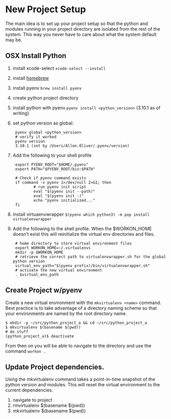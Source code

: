 # New Project Setup
The main idea is to set up your project setup so that the python and modules running in your project directory are isolated from the rest of the system. This way you never have to care about what the system default may be.

## OSX Install Python
1. install xcode-select ```xcode-select --install```
2. install [homebrew](https://brew.sh/)
3. install pyenv ```brew install pyenv```
4. create python project directory
5. install python with pyenv ```pyenv install <python_version>``` (3.10.1 as of writing)
6. set python version as global:

        pyenv global <python_version>
        # verify it worked
        pyenv version
        3.10.1 (set by /Users/Allen.Oliver/.pyenv/version)
5. Add the following to your shell profile

        export PYENV_ROOT="$HOME/.pyenv"
        export PATH="$PYENV_ROOT/bin:$PATH"

        # Check if pyenv command exists
        if command -v pyenv 1>/dev/null 2>&1; then
                # run pyenv init script
                eval "$(pyenv init --path)"
                eval "$(pyenv init -)"
                echo "pyenv initialized..."
        fi
6. Install virtuaenvwrapper ```$(pyenv which python3) -m pop install virtualenvwrapper```
7. Add the following to the shell profile. When the $WORKON_HOME doesn't exist this will reinitialize the virtual env directories and files.

        # home directory to store virtual environment files
        export WORKON_HOME=~/.virtualenvs
        mkdir -p $WORKON_HOME
        # retrieve the correct path to virtualenvwrapper.sh for the global python version
        virtual_env_path="$(pyenv prefix)/bin/virtualenvwrapper.sh"
        # activate the new virtual environment
        . $virtual_env_path

## Create Project w/pyenv
Create a new virtual environment with the ```mkvirtualenv <name>``` command. Best practice is to take advantage of a directory naming scheme so that your environments are named by the root directory name.

    $ mkdir -p ~/src/python_project_a && cd ~/src/python_project_a
    $ mkvirtualenv $(basename $(pwd))
    # do stuff
    (python_project_a)$ deactivate
From then on you will be able to navigate to the directory and use the command ```workon .```

## Update Project dependencies.
Using the mkvirtualenv command takes a point-in-time snapshot of the python version and modules. This will reset the virtual environment to the current dependencies.
1. navigate to project
2. rmvirtualenv $(basename $(pwd))
3. mkvirtualenv $(basename $(pwd))
